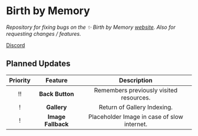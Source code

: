 # Birth by Memory

*Repository for fixing bugs on the ✨ Birth by Memory [website](https://birthbymemory.com). Also for requesting changes / features.*

[Discord](https://discord.gg/znT9D8vh2d)

## Planned Updates

| **Priority** | **Feature**                          | **Description**                               |
|:------------:|:------------------------------------:|:---------------------------------------------:|
|  !!          | **Back Button**                     | Remembers previously visited resources.       |
|  !           | **Gallery**                         | Return of Gallery Indexing.                  |
|  !           | **Image Fallback**                         | Placeholder Image in case of slow internet.                |
